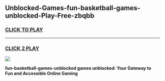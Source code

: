 
## Unblocked-Games-fun-basketball-games-unblocked-Play-Free-zbqbb
<h3>
<a href="https://premium76.site?title=fun-basketball-games-unblocked&ref=18A">CLICK TO PLAY</a></h3>
<hr>

<h3>
<a href="https://premium76.site?title=fun-basketball-games-unblocked&ref=18A">CLICK 2 PLAY</a>
  
</h3>

<a href="https://premium76.site?title=fun-basketball-games-unblocked&ref=18A"><img src="https://clearcache.store/games.png"></a>


**fun-basketball-games-unblocked games unblocked: Your Gateway to Fun and Accessible Online Gaming**
